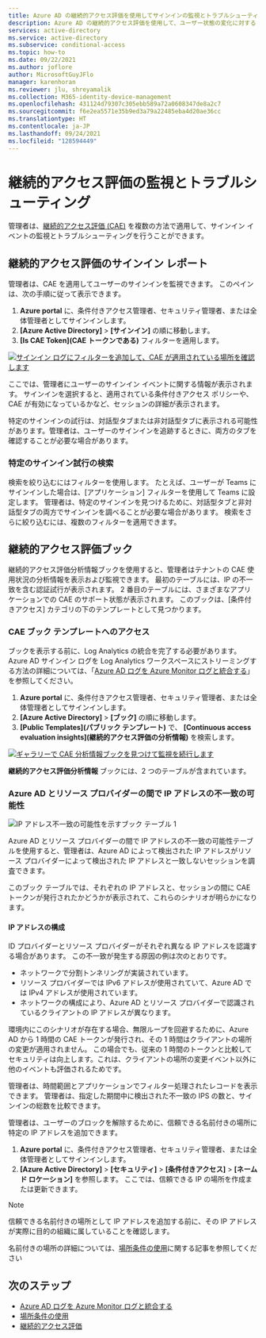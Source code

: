 ```yaml
---
title: Azure AD の継続的アクセス評価を使用してサインインの監視とトラブルシューティングを行う
description: Azure AD の継続的アクセス評価を使用して、ユーザー状態の変化に対するトラブルシューティングと対応を迅速に行います
services: active-directory
ms.service: active-directory
ms.subservice: conditional-access
ms.topic: how-to
ms.date: 09/22/2021
ms.author: joflore
author: MicrosoftGuyJFlo
manager: karenhoran
ms.reviewer: jlu, shreyamalik
ms.collection: M365-identity-device-management
ms.openlocfilehash: 431124d79307c305ebb589a72a0608347de8a2c7
ms.sourcegitcommit: f6e2ea5571e35b9ed3a79a22485eba4d20ae36cc
ms.translationtype: HT
ms.contentlocale: ja-JP
ms.lasthandoff: 09/24/2021
ms.locfileid: "128594449"
---
```

# <a name="monitor-and-troubleshoot-continuous-access-evaluation"></a>継続的アクセス評価の監視とトラブルシューティング

管理者は、[継続的アクセス評価 (CAE)](concept-continuous-access-evaluation.md) を複数の方法で適用して、サインイン イベントの監視とトラブルシューティングを行うことができます。

## <a name="continuous-access-evaluation-sign-in-reporting"></a>継続的アクセス評価のサインイン レポート

管理者は、CAE を適用してユーザーのサインインを監視できます。 このペインは、次の手順に従って表示できます。

1.  **Azure portal** に、条件付きアクセス管理者、セキュリティ管理者、または全体管理者としてサインインします。
1.  **[Azure Active Directory]**  >  **[サインイン]** の順に移動します。 
1.  **[Is CAE Token]\(CAE トークンである\)** フィルターを適用します。 

[ ![サインイン ログにフィルターを追加して、CAE が適用されている場所を確認します](./media/howto-continuous-access-evaluation-troubleshoot/azure-ad-sign-ins-log-apply-filter.png) ](./media/howto-continuous-access-evaluation-troubleshoot/azure-ad-sign-ins-log-apply-filter.png#lightbox)

ここでは、管理者にユーザーのサインイン イベントに関する情報が表示されます。 サインインを選択すると、適用されている条件付きアクセス ポリシーや、CAE が有効になっているかなど、セッションの詳細が表示されます。 

特定のサインインの試行は、対話型タブまたは非対話型タブに表示される可能性があります。管理者は、ユーザーのサインインを追跡するときに、両方のタブを確認することが必要な場合があります。

### <a name="searching-for-specific-sign-in-attempts"></a>特定のサインイン試行の検索

検索を絞り込むにはフィルターを使用します。 たとえば、ユーザーが Teams にサインインした場合は、[アプリケーション] フィルターを使用して Teams に設定します。 管理者は、特定のサインインを見つけるために、対話型タブと非対話型タブの両方でサインインを調べることが必要な場合があります。 検索をさらに絞り込むには、複数のフィルターを適用できます。

## <a name="continuous-access-evaluation-workbooks"></a>継続的アクセス評価ブック

継続的アクセス評価分析情報ブックを使用すると、管理者はテナントの CAE 使用状況の分析情報を表示および監視できます。 最初のテーブルには、IP の不一致を含む認証試行が表示されます。 2 番目のテーブルには、さまざまなアプリケーションでの CAE のサポート状態が表示されます。 このブックは、[条件付きアクセス] カテゴリの下のテンプレートとして見つかります。 

### <a name="accessing-the-cae-workbook-template"></a>CAE ブック テンプレートへのアクセス

ブックを表示する前に、Log Analytics の統合を完了する必要があります。 Azure AD サインイン ログを Log Analytics ワークスペースにストリーミングする方法の詳細については、「[Azure AD ログを Azure Monitor ログと統合する](../reports-monitoring/howto-integrate-activity-logs-with-log-analytics.md)」を参照してください。
 
1.  **Azure portal** に、条件付きアクセス管理者、セキュリティ管理者、または全体管理者としてサインインします。 
1.  **[Azure Active Directory]**  >  **[ブック]** の順に移動します。
1.  **[Public Templates]\(パブリック テンプレート\)** で、 **[Continuous access evaluation insights]\(継続的アクセス評価の分析情報\)** を検索します。

[ ![ギャラリーで CAE 分析情報ブックを見つけて監視を続行します](./media/howto-continuous-access-evaluation-troubleshoot/azure-ad-workbooks-continuous-access-evaluation.png) ](./media/howto-continuous-access-evaluation-troubleshoot/azure-ad-workbooks-continuous-access-evaluation.png#lightbox)

**継続的アクセス評価分析情報** ブックには、2 つのテーブルが含まれています。

### <a name="potential-ip-address-mismatch-between-azure-ad-and-resource-provider"></a>Azure AD とリソース プロバイダーの間で IP アドレスの不一致の可能性  

![IP アドレス不一致の可能性を示すブック テーブル 1](./media/howto-continuous-access-evaluation-troubleshoot/continuous-access-evaluation-insights-workbook-table-1.png)

Azure AD とリソース プロバイダーの間で IP アドレスの不一致の可能性テーブルを使用すると、管理者は、Azure AD によって検出された IP アドレスがリソース プロバイダーによって検出された IP アドレスと一致しないセッションを調査できます。 

このブック テーブルでは、それぞれの IP アドレスと、セッションの間に CAE トークンが発行されたかどうかが表示されて、これらのシナリオが明らかになります。 

#### <a name="ip-address-configuration"></a>IP アドレスの構成

ID プロバイダーとリソース プロバイダーがそれぞれ異なる IP アドレスを認識する場合があります。 この不一致が発生する原因の例は次のとおりです。

- ネットワークで分割トンネリングが実装されています。
- リソース プロバイダーでは IPv6 アドレスが使用されていて、Azure AD では IPv4 アドレスが使用されています。
- ネットワークの構成により、Azure AD とリソース プロバイダーで認識されているクライアントの IP アドレスが異なります。

環境内にこのシナリオが存在する場合、無限ループを回避するために、Azure AD から 1 時間の CAE トークンが発行され、その 1 時間はクライアントの場所の変更が適用されません。 この場合でも、従来の 1 時間のトークンと比較してセキュリティは向上します。これは、クライアントの場所の変更イベント以外に他のイベントも評価されるためです。

管理者は、時間範囲とアプリケーションでフィルター処理されたレコードを表示できます。 管理者は、指定した期間中に検出された不一致の IPS の数と、サインインの総数を比較できます。 

管理者は、ユーザーのブロックを解除するために、信頼できる名前付きの場所に特定の IP アドレスを追加できます。

1.  **Azure portal** に、条件付きアクセス管理者、セキュリティ管理者、または全体管理者としてサインインします。 
1.  **[Azure Active Directory]**  >  **[セキュリティ]**  >  **[条件付きアクセス]**  >  **[ネームド ロケーション]** を参照します。 ここでは、信頼できる IP の場所を作成または更新できます。

> [!NOTE]
> 信頼できる名前付きの場所として IP アドレスを追加する前に、その IP アドレスが実際に目的の組織に属していることを確認します。

名前付きの場所の詳細については、[場所条件の使用](location-condition.md#named-locations)に関する記事を参照してください
 
## <a name="next-steps"></a>次のステップ

- [Azure AD ログを Azure Monitor ログと統合する](../reports-monitoring/howto-integrate-activity-logs-with-log-analytics.md)
- [場所条件の使用](location-condition.md#named-locations)
- [継続的アクセス評価](concept-continuous-access-evaluation.md)
